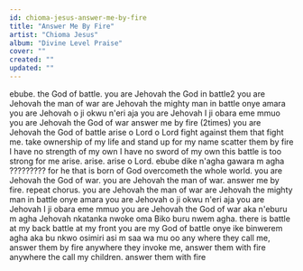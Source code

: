 ```yaml
---
id: chioma-jesus-answer-me-by-fire
title: "Answer Me By Fire"
artist: "Chioma Jesus"
album: "Divine Level Praise"
cover: ""
created: ""
updated: ""
---
```


ebube.
the God of battle.
you are Jehovah the God in battle2
you are Jehovah the man of war
 are Jehovah the mighty man in battle
onye amara
you are Jehovah o ji okwu n'eri aja
you are Jehovah I ji obara eme mmuo
you are Jehovah the God of war
answer me by fire (2times)
you are Jehovah the God of battle
arise o Lord
o Lord
 fight against them that fight me.
take ownership of my life
and stand up for my name
scatter them by fire
I have no strength of my own
I have no sword of my own
this battle is too strong for me
arise. arise. arise o Lord.
ebube dike n'agha gawara m agha
?????????
for he that is born of God overcometh the whole world.
you are Jehovah the God of war.
you are Jehovah the man of war.
answer me by fire.
repeat chorus.
you are Jehovah the man of war
 are Jehovah the mighty man in battle
onye amara
you are Jehovah o ji okwu n'eri aja
you are Jehovah I ji obara eme mmuo
you are Jehovah the God of war
aka n'eburu m agha
Jehovah nkatanka  nwoke oma
Biko buru nwem  agha.
there is battle at my back
battle at my front
you are my God of battle
onye ike binwerem agha
aka bu nkwo osimiri asi m saa wa mu oo
any where they call me,  answer them by fire
anywhere they invoke me,  answer them with fire
anywhere the call my children. answer them with fire